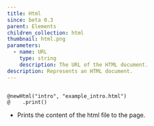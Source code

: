 ```yaml
---
title: Html
since: beta 0.3
parent: Elements
children_collection: html
thumbnail: html.png
parameters:
  - name: URL
    type: string
    description: The URL of the HTML document.
description: Represents an HTML document.
---
```


<pre><code class="language-diff-javascript diff-highlight try-true">
@newHtml("intro", "example_intro.html")
@    .print()
</code></pre>

+ Prints the content of the html file to the page.



